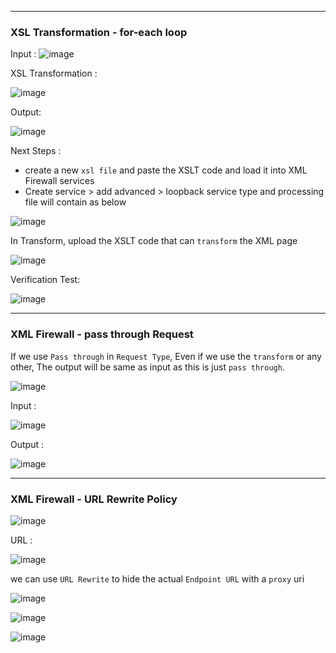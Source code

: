 

-------------

### XSL Transformation - for-each loop 

Input : 
![image](https://user-images.githubusercontent.com/123116866/229387894-924298c6-e93b-4292-91dc-ae2edc254637.png)

XSL Transformation : 

![image](https://user-images.githubusercontent.com/123116866/229387973-097a2805-cb98-4c48-b9e9-0a5230f6480e.png)

Output: 

![image](https://user-images.githubusercontent.com/123116866/229388225-854761c6-dd7b-4f58-a0fb-1e0784b9ba68.png)

Next Steps : 
- create a new `xsl file` and paste the XSLT code and load it into XML Firewall services 
- Create service > add advanced > loopback service type and processing file will contain as below 

![image](https://user-images.githubusercontent.com/123116866/229388478-f35a41e8-ffd6-4694-93c7-0decaeb04ac7.png)

In Transform, upload the XSLT code that can `transform` the XML page 

![image](https://user-images.githubusercontent.com/123116866/229388583-e88d5533-1e4b-4114-b337-4b4b4cce3cd0.png)

Verification Test:

![image](https://user-images.githubusercontent.com/123116866/229388759-0ee4495a-4ea8-4252-839d-a74a391fdeca.png)


-------------

### XML Firewall - pass through Request 

If we use `Pass through` in `Request Type`, Even if we use the `transform` or any other, The output will be same as input as this is just 
`pass through`.

![image](https://user-images.githubusercontent.com/123116866/229389685-8a046684-05eb-493a-b259-b5736db11d20.png)

Input : 

![image](https://user-images.githubusercontent.com/123116866/229389712-45cfe504-446d-4777-8a06-3d4bb4f5ae41.png)

Output : 

![image](https://user-images.githubusercontent.com/123116866/229389734-15bff750-34c2-4896-b867-b12c09933dfa.png)

-------------

### XML Firewall - URL Rewrite Policy 

![image](https://user-images.githubusercontent.com/123116866/229390034-509739ec-8a0a-48df-ac38-391748cbc038.png)

URL : 

![image](https://user-images.githubusercontent.com/123116866/229390230-fe78db5f-2419-48be-a900-36b584f2edae.png)

we can use `URL Rewrite` to hide the actual `Endpoint URL` with a `proxy` uri 

![image](https://user-images.githubusercontent.com/123116866/229390404-1642383f-81d0-4486-b1b6-39b5eeded4f9.png)

![image](https://user-images.githubusercontent.com/123116866/229390509-c6895373-66b7-485b-89a1-969a00bcd277.png)

![image](https://user-images.githubusercontent.com/123116866/229390521-ef497abc-7782-43a9-b389-32940909ddf4.png)

